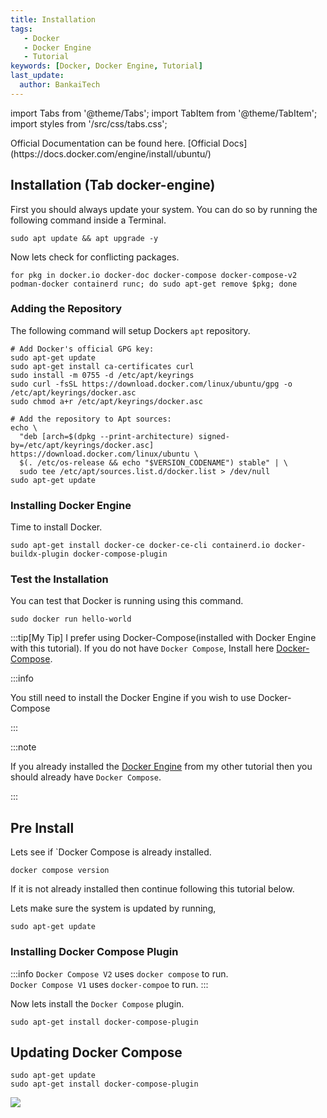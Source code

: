 ```yaml
---
title: Installation
tags:
   - Docker
   - Docker Engine
   - Tutorial
keywords: [Docker, Docker Engine, Tutorial]
last_update:
  author: BankaiTech
---
```


import Tabs from '@theme/Tabs';
import TabItem from '@theme/TabItem';
import styles from '/src/css/tabs.css';

<Script>
document.addEventListener('DOMContentLoaded', (event) => {
  const tabs = document.querySelectorAll('.tabs__item'); // Adjust selector as needed
  tabs.forEach(tab => {
    tab.addEventListener('click', () => {
      const activeTab = tab.getAttribute('data-value'); // Get the active tab
      // Logic to show/hide headings based on the active tab
      document.querySelectorAll('.tab-specific-heading').forEach(heading => {
        if (heading.classList.contains(activeTab)) {
          heading.style.display = ''; // Show heading for active tab
        } else {
          heading.style.display = 'none'; // Hide other headings
        }
      });
    });
  });
});

</Script>

<Tabs groupId="Install-Type" defaultValue="docker-engine">

  <TabItem value="docker-engine" label="Docker Engine">
Official Documentation can be found here. [Official Docs](https://docs.docker.com/engine/install/ubuntu/)

## Installation (Tab docker-engine)
First you should always update your system. You can do so by running the following command inside a Terminal.
```
sudo apt update && apt upgrade -y
```
Now lets check for conflicting packages.
```
for pkg in docker.io docker-doc docker-compose docker-compose-v2 podman-docker containerd runc; do sudo apt-get remove $pkg; done
```
### Adding the Repository
The following command will setup Dockers `apt` repository.
```
# Add Docker's official GPG key:
sudo apt-get update
sudo apt-get install ca-certificates curl
sudo install -m 0755 -d /etc/apt/keyrings
sudo curl -fsSL https://download.docker.com/linux/ubuntu/gpg -o /etc/apt/keyrings/docker.asc
sudo chmod a+r /etc/apt/keyrings/docker.asc

# Add the repository to Apt sources:
echo \
  "deb [arch=$(dpkg --print-architecture) signed-by=/etc/apt/keyrings/docker.asc] https://download.docker.com/linux/ubuntu \
  $(. /etc/os-release && echo "$VERSION_CODENAME") stable" | \
  sudo tee /etc/apt/sources.list.d/docker.list > /dev/null
sudo apt-get update
```
### Installing Docker Engine
Time to install Docker.
```
sudo apt-get install docker-ce docker-ce-cli containerd.io docker-buildx-plugin docker-compose-plugin
```
### Test the Installation
You can test that Docker is running using this command.
```
sudo docker run hello-world
```
:::tip[My Tip]
I prefer using Docker-Compose(installed with Docker Engine with this tutorial). If you do not have `Docker Compose`, Install here [Docker-Compose](./Docker-Compose.md).

:::info

You still need to install the Docker Engine if you wish to use Docker-Compose

:::

  </TabItem>

  <TabItem value="docker-compose" label="Docker Compose">
:::note

If you already installed the [Docker Engine](./Docker%20Engine.md) from my other tutorial then you should already have `Docker Compose`.

:::
## Pre Install
Lets see if `Docker Compose is already installed.
```
docker compose version
```
If it is not already installed then continue following this tutorial below.

Lets make sure the system is updated by running,
```
sudo apt-get update
```
### Installing Docker Compose Plugin
:::info
`Docker Compose V2` uses `docker compose` to run.\
`Docker Compose V1` uses `docker-compoe` to run.
:::

Now lets install the `Docker Compose` plugin.
```
sudo apt-get install docker-compose-plugin
```

## Updating Docker Compose
```
sudo apt-get update
sudo apt-get install docker-compose-plugin
```
  </TabItem>
</Tabs>

<a href="https://www.buymeacoffee.com/BankaiTech"><img src="https://img.buymeacoffee.com/button-api/?text=Buy me a beer&emoji=🍺&slug=BankaiTech&button_colour=FFDD00&font_colour=000000&font_family=Cookie&outline_colour=000000&coffee_colour=ffffff" /></a>
